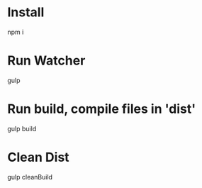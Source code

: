 # Install 
npm i

# Run Watcher
gulp

# Run build, compile files in 'dist'
gulp build

# Clean Dist 
gulp cleanBuild

